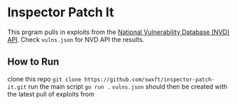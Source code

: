 # Inspector Patch It
This prgram pulls in exploits from the [National Vulnerability Database (NVD) API](https://nvd.nist.gov/developers/vulnerabilities). Check `vulns.json` for NVD API the results.
## How to Run
clone this repo
```git clone https://github.com/swxft/inspector-patch-it.git```
run the main script
```go run .```
`vulns.json` should then be created with the latest pull of exploits from 